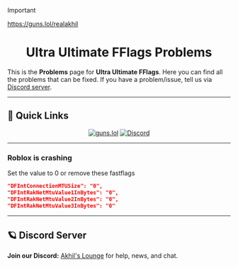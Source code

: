 > [!important]
> https://guns.lol/realakhil

<h1 align="center">Ultra Ultimate FFlags Problems </h1>

This is the **Problems** page for **Ultra Ultimate FFlags**. Here you can find all the problems that can be fixed. If you have a problem/issue, tell us via [Discord server](https://discord.gg/848BdgmvD9).

---

<h2>🚀 Quick Links</h2>

<div align="center">

[![guns.lol](https://img.shields.io/badge/guns.lol-RealAkhilz-darkblue?style=flat&logo=link&logoColor=white)](https://guns.lol/realakhil)
[![Discord](https://img.shields.io/discord/1380077621974667264?label=Discord&color=5865F2&logo=discord&logoColor=white)](https://discord.gg/848BdgmvD9)

</div>

---

<h3>Roblox is crashing</h3>

Set the value to 0 or remove these fastflags

```json
"DFIntConnectionMTUSize": "0",
"DFIntRakNetMtuValue1InBytes": "0",
"DFIntRakNetMtuValue2InBytes": "0",
"DFIntRakNetMtuValue3InBytes": "0"
```

---

<h2>🪐 Discord Server</h2>

**Join our Discord:** [Akhil's Lounge](https://discord.gg/848BdgmvD9) for help, news, and chat.
